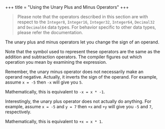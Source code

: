 +++
title = "Using the Unary Plus and Minus Operators"
+++

> Please note that the operators described in this section are with respect
> to the `Integer8`, `Integer16`, `Integer32`, `Integer64`, `Decimal32` and `Decimal64`
> data types. For behavior specific to other data types, please refer the documentation.

The unary plus and minus operators let you change the sign of an operand.

Note that the symbol used to represent these operators are the same as the
addition and subtraction operators. The compiler figures out which operation
you mean by examining the expression.

Remember, the unary minus operator does not necessarily make an operand
negative. Actually, it inverts the sign of the operand. For example, assume
`x = -5` then `-x` will give you `5`.

Mathematically, this is equivalent to `-x = x * -1`.

Interestingly, the unary plus operator does not actually
do anything. For example, assume `x = -5` and `y = 7` then
`+x` and `+y` will give you `-5` and `7`, respectively.

Mathematically, this is equivalent to `+x = x * 1`.